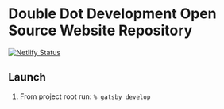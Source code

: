 # Double Dot Development Open Source Website Repository

[![Netlify Status](https://api.netlify.com/api/v1/badges/fcf7e8d2-9fbc-4243-ae22-596406bf414f/deploy-status)](https://app.netlify.com/sites/doubledotdevelopment/deploys)

## Launch
1. From project root run: ``` % gatsby develop ```